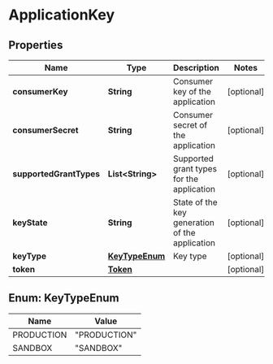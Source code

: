 
# ApplicationKey

## Properties
Name | Type | Description | Notes
------------ | ------------- | ------------- | -------------
**consumerKey** | **String** | Consumer key of the application |  [optional]
**consumerSecret** | **String** | Consumer secret of the application |  [optional]
**supportedGrantTypes** | **List&lt;String&gt;** | Supported grant types for the application |  [optional]
**keyState** | **String** | State of the key generation of the application |  [optional]
**keyType** | [**KeyTypeEnum**](#KeyTypeEnum) | Key type |  [optional]
**token** | [**Token**](Token.md) |  |  [optional]


<a name="KeyTypeEnum"></a>
## Enum: KeyTypeEnum
Name | Value
---- | -----
PRODUCTION | &quot;PRODUCTION&quot;
SANDBOX | &quot;SANDBOX&quot;



